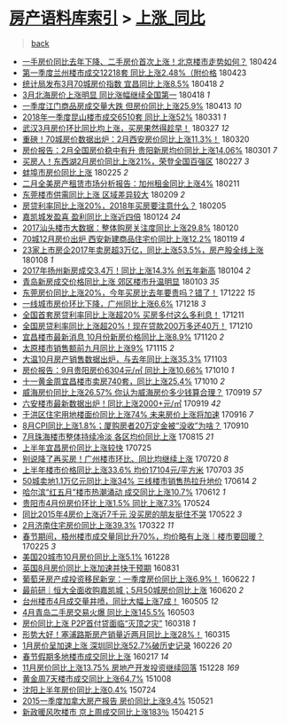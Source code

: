 [房产语料库索引](../../README.md)  > [上涨_同比](上涨_同比.md)
====
> [back](../README.md)

- [一手房价同比去年下降、二手房价首次上涨！北京楼市走势如何？](http://jkwz.applinzi.com/ittc/7095481514500555786.html#%E4%B8%80%E6%89%8B%E6%88%BF%E4%BB%B7%E5%90%8C%E6%AF%94%E5%8E%BB%E5%B9%B4%E4%B8%8B%E9%99%8D%E3%80%81%E4%BA%8C%E6%89%8B%E6%88%BF%E4%BB%B7%E9%A6%96%E6%AC%A1%E4%B8%8A%E6%B6%A8%EF%BC%81%E5%8C%97%E4%BA%AC%E6%A5%BC%E5%B8%82%E8%B5%B0%E5%8A%BF%E5%A6%82%E4%BD%95%EF%BC%9F) 180424  
- [第一季度兰州楼市成交12218套 同比上涨2.48%（附价格](http://jkwz.applinzi.com/ittc/7095218831788344337.html#%E7%AC%AC%E4%B8%80%E5%AD%A3%E5%BA%A6%E5%85%B0%E5%B7%9E%E6%A5%BC%E5%B8%82%E6%88%90%E4%BA%A412218%E5%A5%97+%E5%90%8C%E6%AF%94%E4%B8%8A%E6%B6%A82.48%25%EF%BC%88%E9%99%84%E4%BB%B7%E6%A0%BC) 180423  
- [统计局发布3月70城房价指数 宜昌同比上涨8.5%](http://jkwz.applinzi.com/ittc/7093463447755031569.html#%E7%BB%9F%E8%AE%A1%E5%B1%80%E5%8F%91%E5%B8%833%E6%9C%8870%E5%9F%8E%E6%88%BF%E4%BB%B7%E6%8C%87%E6%95%B0+%E5%AE%9C%E6%98%8C%E5%90%8C%E6%AF%94%E4%B8%8A%E6%B6%A88.5%25) 180418 *2* 
- [3月北海房价上涨明显 同比涨幅继续全国第一](http://jkwz.applinzi.com/ittc/7093303281977918481.html#3%E6%9C%88%E5%8C%97%E6%B5%B7%E6%88%BF%E4%BB%B7%E4%B8%8A%E6%B6%A8%E6%98%8E%E6%98%BE+%E5%90%8C%E6%AF%94%E6%B6%A8%E5%B9%85%E7%BB%A7%E7%BB%AD%E5%85%A8%E5%9B%BD%E7%AC%AC%E4%B8%80) 180418 *1* 
- [一季度江门商品房成交量大跌 但房价同比上涨25.9%](http://jkwz.applinzi.com/ittc/7091385241954681863.html#%E4%B8%80%E5%AD%A3%E5%BA%A6%E6%B1%9F%E9%97%A8%E5%95%86%E5%93%81%E6%88%BF%E6%88%90%E4%BA%A4%E9%87%8F%E5%A4%A7%E8%B7%8C+%E4%BD%86%E6%88%BF%E4%BB%B7%E5%90%8C%E6%AF%94%E4%B8%8A%E6%B6%A825.9%25) 180413 *10* 
- [2018年一季度昆山楼市成交6510套 同比上涨52%](http://jkwz.applinzi.com/ittc/7086750335295292433.html#2018%E5%B9%B4%E4%B8%80%E5%AD%A3%E5%BA%A6%E6%98%86%E5%B1%B1%E6%A5%BC%E5%B8%82%E6%88%90%E4%BA%A46510%E5%A5%97+%E5%90%8C%E6%AF%94%E4%B8%8A%E6%B6%A852%25) 180331 *1* 
- [武汉3月房价环比同比均上涨，买房果然得趁早！](http://jkwz.applinzi.com/ittc/7085088831089148935.html#%E6%AD%A6%E6%B1%893%E6%9C%88%E6%88%BF%E4%BB%B7%E7%8E%AF%E6%AF%94%E5%90%8C%E6%AF%94%E5%9D%87%E4%B8%8A%E6%B6%A8%EF%BC%8C%E4%B9%B0%E6%88%BF%E6%9E%9C%E7%84%B6%E5%BE%97%E8%B6%81%E6%97%A9%EF%BC%81) 180327 *12* 
- [重磅！70城房价数据出炉：2月西安房价同比上涨11.3%！](http://jkwz.applinzi.com/ittc/7082421935021753361.html#%E9%87%8D%E7%A3%85%EF%BC%8170%E5%9F%8E%E6%88%BF%E4%BB%B7%E6%95%B0%E6%8D%AE%E5%87%BA%E7%82%89%EF%BC%9A2%E6%9C%88%E8%A5%BF%E5%AE%89%E6%88%BF%E4%BB%B7%E5%90%8C%E6%AF%94%E4%B8%8A%E6%B6%A811.3%25%EF%BC%81) 180320  
- [房价报告：2月全国房价稳中有升 贵阳新房均价同比上涨14.06%](http://jkwz.applinzi.com/ittc/7075564956798157841.html#%E6%88%BF%E4%BB%B7%E6%8A%A5%E5%91%8A%EF%BC%9A2%E6%9C%88%E5%85%A8%E5%9B%BD%E6%88%BF%E4%BB%B7%E7%A8%B3%E4%B8%AD%E6%9C%89%E5%8D%87+%E8%B4%B5%E9%98%B3%E6%96%B0%E6%88%BF%E5%9D%87%E4%BB%B7%E5%90%8C%E6%AF%94%E4%B8%8A%E6%B6%A814.06%25) 180301 *7* 
- [买房人！东西湖2月房价同比上涨21%，荣登全国百强区](http://jkwz.applinzi.com/ittc/7074809297504830474.html#%E4%B9%B0%E6%88%BF%E4%BA%BA%EF%BC%81%E4%B8%9C%E8%A5%BF%E6%B9%962%E6%9C%88%E6%88%BF%E4%BB%B7%E5%90%8C%E6%AF%94%E4%B8%8A%E6%B6%A821%25%EF%BC%8C%E8%8D%A3%E7%99%BB%E5%85%A8%E5%9B%BD%E7%99%BE%E5%BC%BA%E5%8C%BA) 180227 *3* 
- [蚌埠市房价同比上涨](http://jkwz.applinzi.com/ittc/7074126568165475345.html#%E8%9A%8C%E5%9F%A0%E5%B8%82%E6%88%BF%E4%BB%B7%E5%90%8C%E6%AF%94%E4%B8%8A%E6%B6%A8) 180225 *2* 
- [二月全美房产租赁市场分析报告：加州租金同比上涨4%](http://jkwz.applinzi.com/ittc/7068897791143576587.html#%E4%BA%8C%E6%9C%88%E5%85%A8%E7%BE%8E%E6%88%BF%E4%BA%A7%E7%A7%9F%E8%B5%81%E5%B8%82%E5%9C%BA%E5%88%86%E6%9E%90%E6%8A%A5%E5%91%8A%EF%BC%9A%E5%8A%A0%E5%B7%9E%E7%A7%9F%E9%87%91%E5%90%8C%E6%AF%94%E4%B8%8A%E6%B6%A84%25) 180211  
- [东莞楼市供需同比上涨 区域差异较大](http://jkwz.applinzi.com/ittc/7068001705432450058.html#%E4%B8%9C%E8%8E%9E%E6%A5%BC%E5%B8%82%E4%BE%9B%E9%9C%80%E5%90%8C%E6%AF%94%E4%B8%8A%E6%B6%A8+%E5%8C%BA%E5%9F%9F%E5%B7%AE%E5%BC%82%E8%BE%83%E5%A4%A7) 180209 *2* 
- [房贷利率同比上涨20%，2018年买房要注意什么？](http://jkwz.applinzi.com/ittc/7066665481308488711.html#%E6%88%BF%E8%B4%B7%E5%88%A9%E7%8E%87%E5%90%8C%E6%AF%94%E4%B8%8A%E6%B6%A820%25%EF%BC%8C2018%E5%B9%B4%E4%B9%B0%E6%88%BF%E8%A6%81%E6%B3%A8%E6%84%8F%E4%BB%80%E4%B9%88%EF%BC%9F) 180205  
- [嘉凯城发盈喜 盈利同比上涨近四倍](http://jkwz.applinzi.com/ittc/7062242663334413323.html#%E5%98%89%E5%87%AF%E5%9F%8E%E5%8F%91%E7%9B%88%E5%96%9C+%E7%9B%88%E5%88%A9%E5%90%8C%E6%AF%94%E4%B8%8A%E6%B6%A8%E8%BF%91%E5%9B%9B%E5%80%8D) 180124 *24* 
- [2017汕头楼市大数据：整体购房关注度同比上涨29.8%](http://jkwz.applinzi.com/ittc/7060449854549918727.html#2017%E6%B1%95%E5%A4%B4%E6%A5%BC%E5%B8%82%E5%A4%A7%E6%95%B0%E6%8D%AE%EF%BC%9A%E6%95%B4%E4%BD%93%E8%B4%AD%E6%88%BF%E5%85%B3%E6%B3%A8%E5%BA%A6%E5%90%8C%E6%AF%94%E4%B8%8A%E6%B6%A829.8%25) 180120  
- [70城12月房价出炉 西安新建商品住宅价同比上涨12.2%](http://jkwz.applinzi.com/ittc/7060222346659365895.html#70%E5%9F%8E12%E6%9C%88%E6%88%BF%E4%BB%B7%E5%87%BA%E7%82%89+%E8%A5%BF%E5%AE%89%E6%96%B0%E5%BB%BA%E5%95%86%E5%93%81%E4%BD%8F%E5%AE%85%E4%BB%B7%E5%90%8C%E6%AF%94%E4%B8%8A%E6%B6%A812.2%25) 180119 *4* 
- [23家上市房企2017年卖房超3万亿，同比上涨53.5%，房产股全线上涨](http://jkwz.applinzi.com/ittc/7056234750518232081.html#23%E5%AE%B6%E4%B8%8A%E5%B8%82%E6%88%BF%E4%BC%812017%E5%B9%B4%E5%8D%96%E6%88%BF%E8%B6%853%E4%B8%87%E4%BA%BF%EF%BC%8C%E5%90%8C%E6%AF%94%E4%B8%8A%E6%B6%A853.5%25%EF%BC%8C%E6%88%BF%E4%BA%A7%E8%82%A1%E5%85%A8%E7%BA%BF%E4%B8%8A%E6%B6%A8) 180108 *1* 
- [2017年扬州新房成交3.4万！同比上涨14.3% 创五年新高](http://jkwz.applinzi.com/ittc/7054706013159031825.html#2017%E5%B9%B4%E6%89%AC%E5%B7%9E%E6%96%B0%E6%88%BF%E6%88%90%E4%BA%A43.4%E4%B8%87%EF%BC%81%E5%90%8C%E6%AF%94%E4%B8%8A%E6%B6%A814.3%25+%E5%88%9B%E4%BA%94%E5%B9%B4%E6%96%B0%E9%AB%98) 180104 *2* 
- [青岛新房成交价格同比上涨 郊区楼市升温明显](http://jkwz.applinzi.com/ittc/7054265954274378762.html#%E9%9D%92%E5%B2%9B%E6%96%B0%E6%88%BF%E6%88%90%E4%BA%A4%E4%BB%B7%E6%A0%BC%E5%90%8C%E6%AF%94%E4%B8%8A%E6%B6%A8+%E9%83%8A%E5%8C%BA%E6%A5%BC%E5%B8%82%E5%8D%87%E6%B8%A9%E6%98%8E%E6%98%BE) 180103 *35* 
- [东莞房价同比上涨20%，今年买房比去年要贵吗？错了！](http://jkwz.applinzi.com/ittc/7049821607327974417.html#%E4%B8%9C%E8%8E%9E%E6%88%BF%E4%BB%B7%E5%90%8C%E6%AF%94%E4%B8%8A%E6%B6%A820%25%EF%BC%8C%E4%BB%8A%E5%B9%B4%E4%B9%B0%E6%88%BF%E6%AF%94%E5%8E%BB%E5%B9%B4%E8%A6%81%E8%B4%B5%E5%90%97%EF%BC%9F%E9%94%99%E4%BA%86%EF%BC%81) 171222 *15* 
- [一线城市房价环比下降，广州同比上涨6.6%](http://jkwz.applinzi.com/ittc/7048369672209040400.html#%E4%B8%80%E7%BA%BF%E5%9F%8E%E5%B8%82%E6%88%BF%E4%BB%B7%E7%8E%AF%E6%AF%94%E4%B8%8B%E9%99%8D%EF%BC%8C%E5%B9%BF%E5%B7%9E%E5%90%8C%E6%AF%94%E4%B8%8A%E6%B6%A86.6%25) 171218 *3* 
- [全国首套房贷利率同比上涨超20% 买房多付这么多利息！](http://jkwz.applinzi.com/ittc/7045861861109531664.html#%E5%85%A8%E5%9B%BD%E9%A6%96%E5%A5%97%E6%88%BF%E8%B4%B7%E5%88%A9%E7%8E%87%E5%90%8C%E6%AF%94%E4%B8%8A%E6%B6%A8%E8%B6%8520%25+%E4%B9%B0%E6%88%BF%E5%A4%9A%E4%BB%98%E8%BF%99%E4%B9%88%E5%A4%9A%E5%88%A9%E6%81%AF%EF%BC%81) 171211  
- [全国房贷利率同比上涨超20%！现在贷款200万多还40万！](http://jkwz.applinzi.com/ittc/7045548925577069585.html#%E5%85%A8%E5%9B%BD%E6%88%BF%E8%B4%B7%E5%88%A9%E7%8E%87%E5%90%8C%E6%AF%94%E4%B8%8A%E6%B6%A8%E8%B6%8520%25%EF%BC%81%E7%8E%B0%E5%9C%A8%E8%B4%B7%E6%AC%BE200%E4%B8%87%E5%A4%9A%E8%BF%9840%E4%B8%87%EF%BC%81) 171210  
- [宜昌楼市最新消息 10月份新房价格同比上涨8.9%](http://jkwz.applinzi.com/ittc/7037977145404556305.html#%E5%AE%9C%E6%98%8C%E6%A5%BC%E5%B8%82%E6%9C%80%E6%96%B0%E6%B6%88%E6%81%AF+10%E6%9C%88%E4%BB%BD%E6%96%B0%E6%88%BF%E4%BB%B7%E6%A0%BC%E5%90%8C%E6%AF%94%E4%B8%8A%E6%B6%A88.9%25) 171120 *2* 
- [太原楼市销售额前九月同比上涨9%](http://jkwz.applinzi.com/ittc/7036072729525093393.html#%E5%A4%AA%E5%8E%9F%E6%A5%BC%E5%B8%82%E9%94%80%E5%94%AE%E9%A2%9D%E5%89%8D%E4%B9%9D%E6%9C%88%E5%90%8C%E6%AF%94%E4%B8%8A%E6%B6%A89%25) 171115 *2* 
- [大温10月房产销售数据出炉，与去年同比上涨35.3%](http://jkwz.applinzi.com/ittc/7031628160205063185.html#%E5%A4%A7%E6%B8%A910%E6%9C%88%E6%88%BF%E4%BA%A7%E9%94%80%E5%94%AE%E6%95%B0%E6%8D%AE%E5%87%BA%E7%82%89%EF%BC%8C%E4%B8%8E%E5%8E%BB%E5%B9%B4%E5%90%8C%E6%AF%94%E4%B8%8A%E6%B6%A835.3%25) 171103  
- [房价报告：9月贵阳房价6304元/㎡ 同比上涨10.66%](http://jkwz.applinzi.com/ittc/7022856408285053968.html#%E6%88%BF%E4%BB%B7%E6%8A%A5%E5%91%8A%EF%BC%9A9%E6%9C%88%E8%B4%B5%E9%98%B3%E6%88%BF%E4%BB%B76304%E5%85%83%2F%E3%8E%A1+%E5%90%8C%E6%AF%94%E4%B8%8A%E6%B6%A810.66%25) 171010 *1* 
- [十一黄金周宜昌楼市卖房740套，同比上涨25.4%](http://jkwz.applinzi.com/ittc/7022744597883782161.html#%E5%8D%81%E4%B8%80%E9%BB%84%E9%87%91%E5%91%A8%E5%AE%9C%E6%98%8C%E6%A5%BC%E5%B8%82%E5%8D%96%E6%88%BF740%E5%A5%97%EF%BC%8C%E5%90%8C%E6%AF%94%E4%B8%8A%E6%B6%A825.4%25) 171010 *2* 
- [威海房价同比上涨26.57% 你认为威海房价多少钱算合理？](http://jkwz.applinzi.com/ittc/7015073882015532048.html#%E5%A8%81%E6%B5%B7%E6%88%BF%E4%BB%B7%E5%90%8C%E6%AF%94%E4%B8%8A%E6%B6%A826.57%25+%E4%BD%A0%E8%AE%A4%E4%B8%BA%E5%A8%81%E6%B5%B7%E6%88%BF%E4%BB%B7%E5%A4%9A%E5%B0%91%E9%92%B1%E7%AE%97%E5%90%88%E7%90%86%EF%BC%9F) 170919 *57* 
- [六安楼市最新数据出炉！同比上涨2000+元/㎡](http://jkwz.applinzi.com/ittc/7014943915151721488.html#%E5%85%AD%E5%AE%89%E6%A5%BC%E5%B8%82%E6%9C%80%E6%96%B0%E6%95%B0%E6%8D%AE%E5%87%BA%E7%82%89%EF%BC%81%E5%90%8C%E6%AF%94%E4%B8%8A%E6%B6%A82000%2B%E5%85%83%2F%E3%8E%A1) 170919 *42* 
- [于洪区住宅用地楼面价同比上涨74% 未来房价上涨将加速](http://jkwz.applinzi.com/ittc/7013914858050028560.html#%E4%BA%8E%E6%B4%AA%E5%8C%BA%E4%BD%8F%E5%AE%85%E7%94%A8%E5%9C%B0%E6%A5%BC%E9%9D%A2%E4%BB%B7%E5%90%8C%E6%AF%94%E4%B8%8A%E6%B6%A874%25+%E6%9C%AA%E6%9D%A5%E6%88%BF%E4%BB%B7%E4%B8%8A%E6%B6%A8%E5%B0%86%E5%8A%A0%E9%80%9F) 170916 *7* 
- [8月CPI同比上涨1.8%；厦购房者20万定金被“没收”为啥？](http://jkwz.applinzi.com/ittc/7011586626147582993.html#8%E6%9C%88CPI%E5%90%8C%E6%AF%94%E4%B8%8A%E6%B6%A81.8%25%EF%BC%9B%E5%8E%A6%E8%B4%AD%E6%88%BF%E8%80%8520%E4%B8%87%E5%AE%9A%E9%87%91%E8%A2%AB%E2%80%9C%E6%B2%A1%E6%94%B6%E2%80%9D%E4%B8%BA%E5%95%A5%EF%BC%9F) 170910  
- [7月珠海楼市整体持续冷淡 各区均价同比上涨](http://jkwz.applinzi.com/ittc/7001920317768074256.html#7%E6%9C%88%E7%8F%A0%E6%B5%B7%E6%A5%BC%E5%B8%82%E6%95%B4%E4%BD%93%E6%8C%81%E7%BB%AD%E5%86%B7%E6%B7%A1+%E5%90%84%E5%8C%BA%E5%9D%87%E4%BB%B7%E5%90%8C%E6%AF%94%E4%B8%8A%E6%B6%A8) 170815 *21* 
- [上半年宜昌房价同比上涨较快](http://jkwz.applinzi.com/ittc/6994225043230688273.html#%E4%B8%8A%E5%8D%8A%E5%B9%B4%E5%AE%9C%E6%98%8C%E6%88%BF%E4%BB%B7%E5%90%8C%E6%AF%94%E4%B8%8A%E6%B6%A8%E8%BE%83%E5%BF%AB) 170725  
- [别说降了再买房！广州楼市环比、同比均继续上涨](http://jkwz.applinzi.com/ittc/6992281809873011728.html#%E5%88%AB%E8%AF%B4%E9%99%8D%E4%BA%86%E5%86%8D%E4%B9%B0%E6%88%BF%EF%BC%81%E5%B9%BF%E5%B7%9E%E6%A5%BC%E5%B8%82%E7%8E%AF%E6%AF%94%E3%80%81%E5%90%8C%E6%AF%94%E5%9D%87%E7%BB%A7%E7%BB%AD%E4%B8%8A%E6%B6%A8) 170720 *8* 
- [上半年楼市价格同比上涨33.6% 均价17104元/平方米](http://jkwz.applinzi.com/ittc/6985977273071961092.html#%E4%B8%8A%E5%8D%8A%E5%B9%B4%E6%A5%BC%E5%B8%82%E4%BB%B7%E6%A0%BC%E5%90%8C%E6%AF%94%E4%B8%8A%E6%B6%A833.6%25+%E5%9D%87%E4%BB%B717104%E5%85%83%2F%E5%B9%B3%E6%96%B9%E7%B1%B3) 170703 *35* 
- [50城卖地1.1万亿元同比上涨34% 三线楼市销售热拉升地价](http://jkwz.applinzi.com/ittc/6978905158925681669.html#50%E5%9F%8E%E5%8D%96%E5%9C%B01.1%E4%B8%87%E4%BA%BF%E5%85%83%E5%90%8C%E6%AF%94%E4%B8%8A%E6%B6%A834%25+%E4%B8%89%E7%BA%BF%E6%A5%BC%E5%B8%82%E9%94%80%E5%94%AE%E7%83%AD%E6%8B%89%E5%8D%87%E5%9C%B0%E4%BB%B7) 170614 *2* 
- [哈尔滨“红五月”楼市热潮涌动 成交同比上涨10.7%](http://jkwz.applinzi.com/ittc/6978329397407777797.html#%E5%93%88%E5%B0%94%E6%BB%A8%E2%80%9C%E7%BA%A2%E4%BA%94%E6%9C%88%E2%80%9D%E6%A5%BC%E5%B8%82%E7%83%AD%E6%BD%AE%E6%B6%8C%E5%8A%A8+%E6%88%90%E4%BA%A4%E5%90%8C%E6%AF%94%E4%B8%8A%E6%B6%A810.7%25) 170612 *1* 
- [贵阳市4月份房价环比上涨1.5% 同比上涨7.3%](http://jkwz.applinzi.com/ittc/6971046648846222341.html#%E8%B4%B5%E9%98%B3%E5%B8%824%E6%9C%88%E4%BB%BD%E6%88%BF%E4%BB%B7%E7%8E%AF%E6%AF%94%E4%B8%8A%E6%B6%A81.5%25+%E5%90%8C%E6%AF%94%E4%B8%8A%E6%B6%A87.3%25) 170524  
- [同比2015年4房价上涨近7千元 没买房的朋友挺住不哭](http://jkwz.applinzi.com/ittc/6970270948014949380.html#%E5%90%8C%E6%AF%942015%E5%B9%B44%E6%88%BF%E4%BB%B7%E4%B8%8A%E6%B6%A8%E8%BF%917%E5%8D%83%E5%85%83+%E6%B2%A1%E4%B9%B0%E6%88%BF%E7%9A%84%E6%9C%8B%E5%8F%8B%E6%8C%BA%E4%BD%8F%E4%B8%8D%E5%93%AD) 170522 *3* 
- [2月济南住宅房价同比上涨39.3%](http://jkwz.applinzi.com/ittc/6947871771838645253.html#2%E6%9C%88%E6%B5%8E%E5%8D%97%E4%BD%8F%E5%AE%85%E6%88%BF%E4%BB%B7%E5%90%8C%E6%AF%94%E4%B8%8A%E6%B6%A839.3%25) 170322 *11* 
- [春节期间，梧州楼市成交量同比升70%，均价略有上涨｜楼市要回暖？](http://jkwz.applinzi.com/ittc/6938548451070706693.html#%E6%98%A5%E8%8A%82%E6%9C%9F%E9%97%B4%EF%BC%8C%E6%A2%A7%E5%B7%9E%E6%A5%BC%E5%B8%82%E6%88%90%E4%BA%A4%E9%87%8F%E5%90%8C%E6%AF%94%E5%8D%8770%25%EF%BC%8C%E5%9D%87%E4%BB%B7%E7%95%A5%E6%9C%89%E4%B8%8A%E6%B6%A8%EF%BD%9C%E6%A5%BC%E5%B8%82%E8%A6%81%E5%9B%9E%E6%9A%96%EF%BC%9F) 170225 *3* 
- [美国20城市10月房价同比上涨5.1%](http://jkwz.applinzi.com/ittc/6916546264614568964.html#%E7%BE%8E%E5%9B%BD20%E5%9F%8E%E5%B8%8210%E6%9C%88%E6%88%BF%E4%BB%B7%E5%90%8C%E6%AF%94%E4%B8%8A%E6%B6%A85.1%25) 161228  
- [英国8月房价同比上涨加速并快于预期](http://jkwz.applinzi.com/ittc/6872552700931212292.html#%E8%8B%B1%E5%9B%BD8%E6%9C%88%E6%88%BF%E4%BB%B7%E5%90%8C%E6%AF%94%E4%B8%8A%E6%B6%A8%E5%8A%A0%E9%80%9F%E5%B9%B6%E5%BF%AB%E4%BA%8E%E9%A2%84%E6%9C%9F) 160831  
- [葡萄牙房产成投资移民新宠：一季度房价同比上涨6.9%！](http://jkwz.applinzi.com/ittc/6846593245416784901.html#%E8%91%A1%E8%90%84%E7%89%99%E6%88%BF%E4%BA%A7%E6%88%90%E6%8A%95%E8%B5%84%E7%A7%BB%E6%B0%91%E6%96%B0%E5%AE%A0%EF%BC%9A%E4%B8%80%E5%AD%A3%E5%BA%A6%E6%88%BF%E4%BB%B7%E5%90%8C%E6%AF%94%E4%B8%8A%E6%B6%A86.9%25%EF%BC%81) 160622 *1* 
- [最前研｜恒大全面收购嘉凯城；5月50城房价同比上涨](http://jkwz.applinzi.com/ittc/6845842247404487685.html#%E6%9C%80%E5%89%8D%E7%A0%94%EF%BD%9C%E6%81%92%E5%A4%A7%E5%85%A8%E9%9D%A2%E6%94%B6%E8%B4%AD%E5%98%89%E5%87%AF%E5%9F%8E%EF%BC%9B5%E6%9C%8850%E5%9F%8E%E6%88%BF%E4%BB%B7%E5%90%8C%E6%AF%94%E4%B8%8A%E6%B6%A8) 160620 *2* 
- [台州楼市4月成交量井喷，同比大幅上涨7成！](http://jkwz.applinzi.com/ittc/6828293911583654916.html#%E5%8F%B0%E5%B7%9E%E6%A5%BC%E5%B8%824%E6%9C%88%E6%88%90%E4%BA%A4%E9%87%8F%E4%BA%95%E5%96%B7%EF%BC%8C%E5%90%8C%E6%AF%94%E5%A4%A7%E5%B9%85%E4%B8%8A%E6%B6%A87%E6%88%90%EF%BC%81) 160505 *12* 
- [4月青岛二手房交易火爆 同比上涨145.5%](http://jkwz.applinzi.com/ittc/6827938591325815813.html#4%E6%9C%88%E9%9D%92%E5%B2%9B%E4%BA%8C%E6%89%8B%E6%88%BF%E4%BA%A4%E6%98%93%E7%81%AB%E7%88%86+%E5%90%8C%E6%AF%94%E4%B8%8A%E6%B6%A8145.5%25) 160503  
- [房价同比上涨 P2P首付贷面临“灭顶之灾”](http://jkwz.applinzi.com/ittc/6810968691881542660.html#%E6%88%BF%E4%BB%B7%E5%90%8C%E6%AF%94%E4%B8%8A%E6%B6%A8+P2P%E9%A6%96%E4%BB%98%E8%B4%B7%E9%9D%A2%E4%B8%B4%E2%80%9C%E7%81%AD%E9%A1%B6%E4%B9%8B%E7%81%BE%E2%80%9D) 160318 *1* 
- [形势大好！塞浦路斯房产销量近两月同比上涨28%！](http://jkwz.applinzi.com/ittc/6809856677264229381.html#%E5%BD%A2%E5%8A%BF%E5%A4%A7%E5%A5%BD%EF%BC%81%E5%A1%9E%E6%B5%A6%E8%B7%AF%E6%96%AF%E6%88%BF%E4%BA%A7%E9%94%80%E9%87%8F%E8%BF%91%E4%B8%A4%E6%9C%88%E5%90%8C%E6%AF%94%E4%B8%8A%E6%B6%A828%25%EF%BC%81) 160315  
- [1月房价呈加速上涨 深圳同比涨52.7%破历史记录](http://jkwz.applinzi.com/ittc/6803191200160941061.html#1%E6%9C%88%E6%88%BF%E4%BB%B7%E5%91%88%E5%8A%A0%E9%80%9F%E4%B8%8A%E6%B6%A8+%E6%B7%B1%E5%9C%B3%E5%90%8C%E6%AF%94%E6%B6%A852.7%25%E7%A0%B4%E5%8E%86%E5%8F%B2%E8%AE%B0%E5%BD%95) 160226 *20* 
- [春节假期多地楼市成交同比上涨](http://jkwz.applinzi.com/ittc/6799858260899267589.html#%E6%98%A5%E8%8A%82%E5%81%87%E6%9C%9F%E5%A4%9A%E5%9C%B0%E6%A5%BC%E5%B8%82%E6%88%90%E4%BA%A4%E5%90%8C%E6%AF%94%E4%B8%8A%E6%B6%A8) 160217 *14* 
- [11月房价同比上涨13.75% 房地产开发投资继续回落](http://jkwz.applinzi.com/ittc/6780817979386364933.html#11%E6%9C%88%E6%88%BF%E4%BB%B7%E5%90%8C%E6%AF%94%E4%B8%8A%E6%B6%A813.75%25+%E6%88%BF%E5%9C%B0%E4%BA%A7%E5%BC%80%E5%8F%91%E6%8A%95%E8%B5%84%E7%BB%A7%E7%BB%AD%E5%9B%9E%E8%90%BD) 151228 *169* 
- [黄金周7天楼市成交同比上涨64.7%](http://jkwz.applinzi.com/ittc/6750897559868687365.html#%E9%BB%84%E9%87%91%E5%91%A87%E5%A4%A9%E6%A5%BC%E5%B8%82%E6%88%90%E4%BA%A4%E5%90%8C%E6%AF%94%E4%B8%8A%E6%B6%A864.7%25) 151008  
- [沈阳上半年房价同比上涨0.4%](http://jkwz.applinzi.com/ittc/547650611435271186.html#%E6%B2%88%E9%98%B3%E4%B8%8A%E5%8D%8A%E5%B9%B4%E6%88%BF%E4%BB%B7%E5%90%8C%E6%AF%94%E4%B8%8A%E6%B6%A80.4%25) 150724  
- [2015一季度加拿大房产报告 房价同比上涨9.4%](http://jkwz.applinzi.com/ittc/547650611413716711.html#2015%E4%B8%80%E5%AD%A3%E5%BA%A6%E5%8A%A0%E6%8B%BF%E5%A4%A7%E6%88%BF%E4%BA%A7%E6%8A%A5%E5%91%8A+%E6%88%BF%E4%BB%B7%E5%90%8C%E6%AF%94%E4%B8%8A%E6%B6%A89.4%25) 150521  
- [新政暖风吹楼市 京上周成交同比上涨183％](http://jkwz.applinzi.com/ittc/547650611406577607.html#%E6%96%B0%E6%94%BF%E6%9A%96%E9%A3%8E%E5%90%B9%E6%A5%BC%E5%B8%82+%E4%BA%AC%E4%B8%8A%E5%91%A8%E6%88%90%E4%BA%A4%E5%90%8C%E6%AF%94%E4%B8%8A%E6%B6%A8183%EF%BC%85) 150421 *5* 

